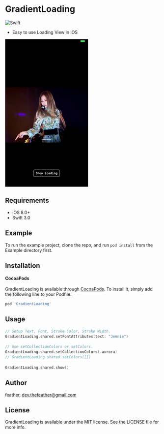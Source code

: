 # GradientLoading

![Swift](https://img.shields.io/badge/Swift-3.0-orange.svg)

- Easy to use Loading View in iOS

![alt tag](Images/GradientLoading.gif)

## Requirements
- iOS 8.0+
- Swift 3.0

## Example
To run the example project, clone the repo, and run `pod install` from the Example directory first.

## Installation

#### CocoaPods
GradientLoading is available through [CocoaPods](http://cocoapods.org). To install
it, simply add the following line to your Podfile:

```ruby
pod 'GradientLoading'
```

## Usage
```swift
// Setup Text, Font, Stroke Color, Stroke Width.
GradientLoading.shared.setFontAttributes(text: "Jennie")

// use setCollectionColors or setColors.
GradientLoading.shared.setCollectionColors(.aurora)
// GradientLoading.shared.setColors([])

GradientLoading.shared.show()
```

## Author

feather, dev.thefeather@gmail.com

## License

GradientLoading is available under the MIT license. See the LICENSE file for more info.
